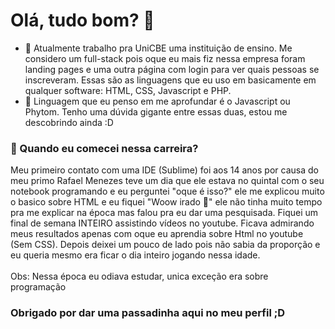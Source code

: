 # Olá, tudo bom? 👋


- 🔭 Atualmente trabalho pra UniCBE uma instituição de ensino. Me considero um full-stack pois oque eu mais fiz nessa empresa foram landing pages e uma outra página com login para ver quais pessoas se inscreveram. Essas são as linguagens que eu uso em basicamente em qualquer software: HTML, CSS, Javascript e PHP.
- 🌱 Linguagem que eu penso em me aprofundar é o Javascript ou Phytom. Tenho uma dúvida gigante entre essas duas, estou me descobrindo ainda :D
### 💬 Quando eu comecei nessa carreira?
Meu primeiro contato com uma IDE (Sublime) foi aos 14 anos por causa do meu primo Rafael Menezes teve um dia que ele estava no quintal com o seu notebook programando e eu perguntei "oque é isso?" ele me explicou muito o basico sobre HTML e eu fiquei "Woow irado 🤩" ele não tinha muito tempo pra me explicar na época mas falou pra eu dar uma pesquisada. Fiquei um final de semana INTEIRO assistindo vídeos no youtube. Ficava admirando meus resultados apenas com oque eu aprendia sobre Html no youtube (Sem CSS). Depois deixei um pouco de lado pois não sabia da proporção e eu queria mesmo era ficar o dia inteiro jogando nessa idade.
<br/>
<br/>
Obs: Nessa época eu odiava estudar, unica exceção era sobre programação


### Obrigado por dar uma passadinha aqui no meu perfil ;D
